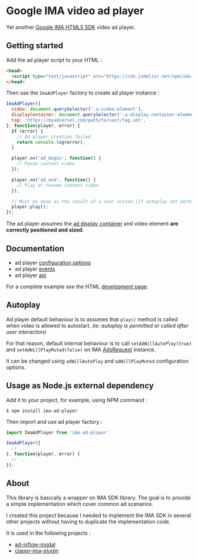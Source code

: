 # Google IMA video ad player

Yet another [Google IMA HTML5 SDK](https://developers.google.com/interactive-media-ads/docs/sdks/html5) video ad player.

## Getting started

Add the ad player script to your HTML :

```html
<head>
  <script type="text/javascript" src="https://cdn.jsdelivr.net/npm/ima-ad-player@latest/dist/ima-ad-player.min.js"></script>
</head>
```

Then use the `ImaAdPlayer` factory to create ad player instance :

```javascript
ImaAdPlayer({
  video: document.querySelector('.a-video-element'),
  displayContainer: document.querySelector('.a-display-container-element'),
  tag: 'https://myadserver.com/path/to/vast/tag.xml',
}, function(player, error) {
  if (error) {
    // Ad player creation failed
    return console.log(error);
  }

  player.on('ad_begin', function() {
    // Pause content video
  });

  player.on('ad_end', function() {
    // Play or resume content video
  });

  // Must be done as the result of a user action (if autoplay not permitted)
  player.play();
});
```

The ad player assumes the [ad display container](https://developers.google.com/interactive-media-ads/docs/sdks/html5/v3/reference/js/ima.AdDisplayContainer) and video element __are correctly positioned and sized__.

## Documentation

* ad player [configuration options](docs/config.md)
* ad player [events](docs/events.md)
* ad player [api](docs/api.md)

For a complete example see the HTML [development page](public/index.html).

## Autoplay

Ad player default behaviour is to assumes that `play()` method is called when video is allowed to autostart. _(ie: autoplay is permitted or called after user interaction)_

For that reason, default internal behaviour is to call `setAdWillAutoPlay(true)` and `setAdWillPlayMuted(false)` on IMA [AdsRequest](https://developers.google.com/interactive-media-ads/docs/sdks/html5/v3/reference/js/ima.AdsRequest) instance.

It can be changed using `adWillAutoPlay` and `adWillPlayMuted` configuration options.

## Usage as Node.js external dependency

Add it to your project, for example, using NPM command :

```shell
$ npm install ima-ad-player
```

Then import and use ad player factory :

```javascript
import ImaAdPlayer from 'ima-ad-player'

ImaAdPlayer({
  // ...
}, function(player, error) {
  // ...
});
```

## About

This library is basically a wrapper on IMA SDK library. The goal is to provide a simple implementation which cover common ad scenarios.

I created this project because I needed to implement the IMA SDK in several other projects without having to duplicate the implementation code.

It is used in the following projects :

* [ad-inflow-modal](https://github.com/kslimani/ad-inflow-modal)
* [clappr-ima-plugin](https://github.com/kslimani/clappr-ima-plugin)
